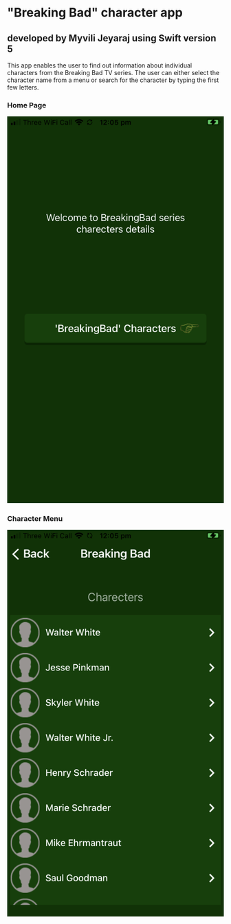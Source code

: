 # "Breaking Bad" character app
## developed by Myvili Jeyaraj using Swift version 5

This app enables the user to find out information about individual characters from the Breaking Bad TV series. The user can either select the character name from a menu or search for the character by typing the first few letters.

### Home Page

![front screen](https://github.com/myjeyaraj/BreakingBad/blob/BB-001/screenshots/front%20screen.png)

### Character Menu

![Character Menu](https://github.com/myjeyaraj/BreakingBad/blob/BB-001/screenshots/chacter%20menu.png)
